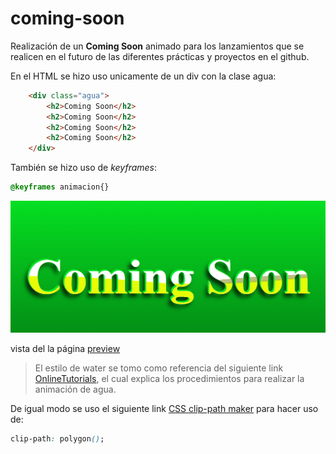 # coming-soon

Realización de un **Coming Soon** animado para los lanzamientos que se realicen en el futuro de las diferentes prácticas y proyectos en el github.

En el HTML se hizo uso unicamente de un div con la clase agua:
```HTML
    <div class="agua">
        <h2>Coming Soon</h2>
        <h2>Coming Soon</h2>
        <h2>Coming Soon</h2>
        <h2>Coming Soon</h2>
    </div>
```
También se hizo uso de *keyframes*:
```CSS
@keyframes animacion{}
```

![ComingSoon](image/preview.png)

vista del la página [preview](http://127.0.0.1:5500/index.html)

> El estilo de water se tomo como referencia del siguiente link [OnlineTutorials](https://www.youtube.com/watch?v=G4CRBvx-pac&list=WL&index=3), el cual explica los procedimientos para realizar la animación de agua.

De igual modo se uso el siguiente link [CSS clip-path maker](https://bennettfeely.com/clippy/) para hacer uso de:
```CSS
clip-path: polygon();
```